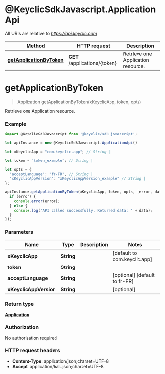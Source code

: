# @KeyclicSdkJavascript.ApplicationApi

All URIs are relative to *https://api.keyclic.com*

Method | HTTP request | Description
------------- | ------------- | -------------
[**getApplicationByToken**](ApplicationApi.md#getApplicationByToken) | **GET** /applications/{token} | Retrieve one Application resource.


<a name="getApplicationByToken"></a>
# **getApplicationByToken**
> Application getApplicationByToken(xKeyclicApp, token, opts)

Retrieve one Application resource.

### Example
```javascript
import @KeyclicSdkJavascript from '@keyclic/sdk-javascript';

let apiInstance = new @KeyclicSdkJavascript.ApplicationApi();

let xKeyclicApp = "com.keyclic.app"; // String | 

let token = "token_example"; // String | 

let opts = { 
  'acceptLanguage': "fr-FR", // String | 
  'xKeyclicAppVersion': "xKeyclicAppVersion_example" // String | 
};

apiInstance.getApplicationByToken(xKeyclicApp, token, opts, (error, data, response) => {
  if (error) {
    console.error(error);
  } else {
    console.log('API called successfully. Returned data: ' + data);
  }
});
```

### Parameters

Name | Type | Description  | Notes
------------- | ------------- | ------------- | -------------
 **xKeyclicApp** | **String**|  | [default to com.keyclic.app]
 **token** | **String**|  | 
 **acceptLanguage** | **String**|  | [optional] [default to fr-FR]
 **xKeyclicAppVersion** | **String**|  | [optional] 

### Return type

[**Application**](Application.md)

### Authorization

No authorization required

### HTTP request headers

 - **Content-Type**: application/json;charset=UTF-8
 - **Accept**: application/hal+json;charset=UTF-8

